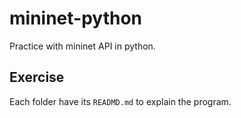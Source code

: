 # mininet-python
Practice with mininet API in python.

## Exercise

Each folder have its `READMD.md` to explain the program.
